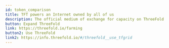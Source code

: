 ```yaml
---
id: token_comparison
title: TFT powers an Internet owned by all of us
description: The official medium of exchange for capacity on ThreeFold
button: Expand ThreeFold 
link: https://threefold.io/farming
button2: Use ThreeFold
link2: https://info.threefold.io/#/threefold__use_tfgrid
---
```

